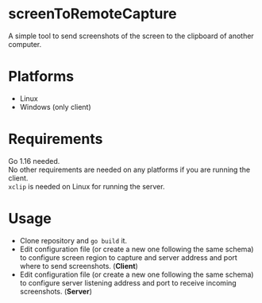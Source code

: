 # screenToRemoteCapture
A simple tool to send screenshots of the screen to the clipboard of another computer.

# Platforms
- Linux
- Windows (only client)

# Requirements
Go 1.16 needed.<br>
No other requirements are needed on any platforms if you are running the client.<br>
`xclip` is needed on Linux for running the server.

# Usage
- Clone repository and `go build` it.
- Edit configuration file (or create a new one following the same schema) to configure screen region to capture and server address and port where to send screenshots. (<b>Client</b>)
- Edit configuration file (or create a new one following the same schema) to configure server listening address and port to receive incoming screenshots. (<b>Server</b>)
